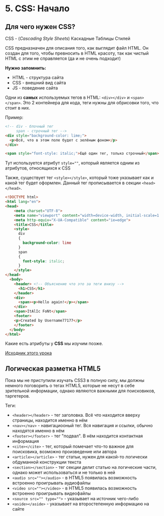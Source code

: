   # 5. CSS: Начало
  
  ## Для чего нужен CSS?
  
  CSS - (*Cascading Style Sheets*) Каскадные Таблицы Стилей
  
  CSS предназначен для описания того, как выглядит файл HTML. Он создан для того, чтобы превносить в HTML красоту, так как чистый HTML с этим не справляется (да и не очень подходит)
  
  **Нужно запомнить:**
  
  * HTML - структура сайта
  * CSS - внешний вид сайта
  * JS - поведение сайта
  
  Одни из **самых** используемых тегов в HTML: `<div></div>` и `<span></span>`. Это 2 контейнера для кода, теги нужны для обрисовки того, что стоит в них. 
  
  Пример:
  
  ```html
  <!-- div - блочный тег
       span - строчный тег -->
  <div style="background-color: lime;">
    <p>Всё, что в этом поле будет с зелёным фоном</p>
  </div>
  
  <span style="font-style: italic;">Ещё один тег, только строчный</span>
  ```
  
  Тут используется атрибут `style=""`, который является одним из атрибутов, относящихся к CSS
  
  Также, существует тег `<style></style>`, который тоже указывает как и какой тег будет оформлен.
  Данный тег прописывается в секции `<head></head>`.
  
  ```html
  <!DOCTYPE html>
  <html lang="en">
  <head>
      <meta charset="UTF-8">
      <meta name="viewport" content="width=device-width, initial-scale=1.0">
      <meta http-equiv="X-UA-Compatible" content="ie=edge">
      <title>CSS</title>
      <style>
        div 
        {
          background-color: lime
        }
        span
        {
          font-style: italic;
        }
      </style>
  </head>
    <body>
      <header> <!-- Объяснение что это за теги внизу -->
        <h1>CSS</h1>
      </header>
      <div>
        <span><p>Hello again!</p></span>
      </div>
      <span>ItAlIc FoNt</span>
      <footer>
      <p>Created by Username77177</p>
      </footer>
    </body>
  </html>
  ```
  
  Какие есть атрибуты у **CSS** мы изучим позже.
  
  [Исходник этого урока](https://github.com/Username77177/WebLearning/blob/master/htmlsource/5.%20FirstCSS.html)
  
  ## Логическая разметка HTML5
  
  Пока мы не приступили изучать CSS3 в полную силу, мы должны немного поговорить о тегах HTML5, которые не несут в себе зрительной информации, однако являются важными для поисковиков, таргетеров.
  
  Теги: 
  * `<header></header>` - тег заголовка. Всё что находится вверху страницы, находится именно в нём
  * `<nav></nav>` - навигациооный тег. Вся навигация и ссылки, обычно находятся именно в нём
  * `<footer></footer>` - тег "подвал". В нём находится контактная информация
  * `<cite></cite>` - тег, который помечает что-то важное для поисковика, возможно произведение или автора
  * `<article></article>` - тег статьи, нужен для какой-то логически обдуманной конструкции текста
  * `<section></section>` - тег секции делит статью на логические части, однако может использоваться и не только в ней
  * `<audio src=""></audio>` - в HTML5 появилась возможность встроенно проигрывать аудиофайлы
  * `<video src=""></video>` - в HTML5 появилась возможность встроенно проигрывать видеофайлы
  * `<source src="" type="">` - указывает на источник чего-либо
  * `<aside></aside>` - указывает на второстепенную информацию на сайте
